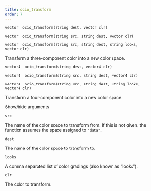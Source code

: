 ```yaml
---
title: ocio_transform
order: 7
---
```

`vector  ocio_transform(string dest, vector clr)`

`vector  ocio_transform(string src, string dest, vector clr)`

`vector  ocio_transform(string src, string dest, string looks, vector clr)`

Transform a three-component color into a new color space.

`vector4  ocio_transform(string dest, vector4 clr)`

`vector4  ocio_transform(string src, string dest, vector4 clr)`

`vector4  ocio_transform(string src, string dest, string looks, vector4 clr)`

Transform a four-component color into a new color space.

Show/hide arguments

`src`

The name of the color space to transform from. If this is not given, the function assumes the space assigned to `"data"`.

`dest`

The name of the color space to transform to.

`looks`

A comma separated list of color gradings (also known as “looks”).

`clr`

The color to transform.
